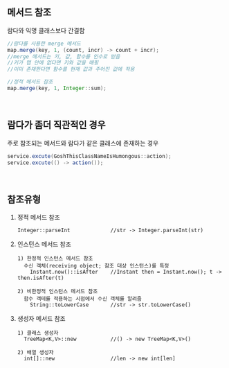 ## 메서드 참조
람다와 익명 클래스보다 간결함  

````java
//람다를 사용한 merge 메서드
map.merge(key, 1, (count, incr) -> count + incr);
//merge 메서드는 키, 값, 함수를 인수로 받음
//키가 맵 안에 없다면 키와 값을 매핑
//이미 존재한다면 함수를 현재 값과 주어진 값에 적용

//정적 메서드 참조
map.merge(key, 1, Integer::sum);
````

<br>

## 람다가 좀더 직관적인 경우
주로 참조되는 메서드와 람다가 같은 클래스에 존재하는 경우

````java
service.excute(GoshThisClassNameIsHumongous::action);
service.excute(() -> action());
````

<br>

## 참조유형
1. 정적 메서드 참조  
    ````
    Integer::parseInt             //str -> Integer.parseInt(str)
    ````

2. 인스턴스 메서드 참조  
    ````
    1) 한정적 인스턴스 메서드 참조  
      수신 객체(receiving object; 참조 대상 인스턴스)를 특정  
        Instant.now()::isAfter    //Instant then = Instant.now(); t -> then.isAfter(t)

    2) 비한정적 인스턴스 메서드 참조  
      함수 객테를 적용하는 시점에서 수신 객체를 알려줌  
        String::toLowerCase       //str -> str.toLowerCase()
    ````

3. 생성자 메서드 참조  
    ````
    1) 클래스 생성자  
      TreeMap<K,V>::new           //() -> new TreeMap<K,V>()
   
    2) 배열 생성자  
      int[]::new                  //len -> new int[len]
    ````

<br>


